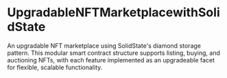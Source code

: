 # UpgradableNFTMarketplacewithSolidState
An upgradable NFT marketplace using SolidState's diamond storage pattern. This modular smart contract structure supports listing, buying, and auctioning NFTs, with each feature implemented as an upgradeable facet for flexible, scalable functionality.
